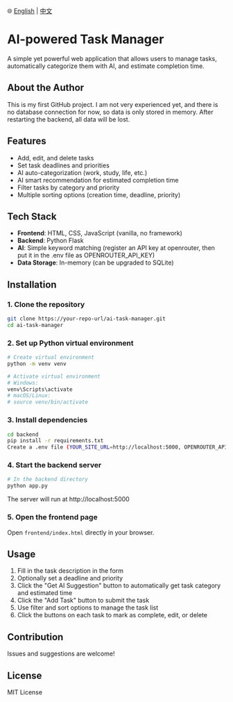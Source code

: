  🌐 [English](README.md) | [中文](README.zh-CN.md)
# AI-powered Task Manager

A simple yet powerful web application that allows users to manage tasks, automatically categorize them with AI, and estimate completion time.

## About the Author
This is my first GitHub project. I am not very experienced yet, and there is no database connection for now, so data is only stored in memory. After restarting the backend, all data will be lost.

## Features

- Add, edit, and delete tasks
- Set task deadlines and priorities
- AI auto-categorization (work, study, life, etc.)
- AI smart recommendation for estimated completion time
- Filter tasks by category and priority
- Multiple sorting options (creation time, deadline, priority)

## Tech Stack

- **Frontend**: HTML, CSS, JavaScript (vanilla, no framework)
- **Backend**: Python Flask
- **AI**: Simple keyword matching (register an API key at openrouter, then put it in the .env file as OPENROUTER_API_KEY)
- **Data Storage**: In-memory (can be upgraded to SQLite)

## Installation

### 1. Clone the repository

```bash
git clone https://your-repo-url/ai-task-manager.git
cd ai-task-manager
```

### 2. Set up Python virtual environment

```bash
# Create virtual environment
python -m venv venv

# Activate virtual environment
# Windows:
venv\Scripts\activate
# macOS/Linux:
# source venv/bin/activate
```

### 3. Install dependencies

```bash
cd backend
pip install -r requirements.txt
Create a .env file (YOUR_SITE_URL=http://localhost:5000, OPENROUTER_API_KEY)
```

### 4. Start the backend server

```bash
# In the backend directory
python app.py
```

The server will run at http://localhost:5000

### 5. Open the frontend page

Open `frontend/index.html` directly in your browser.

## Usage

1. Fill in the task description in the form
2. Optionally set a deadline and priority
3. Click the "Get AI Suggestion" button to automatically get task category and estimated time
4. Click the "Add Task" button to submit the task
5. Use filter and sort options to manage the task list
6. Click the buttons on each task to mark as complete, edit, or delete

## Contribution

Issues and suggestions are welcome!

## License

MIT License